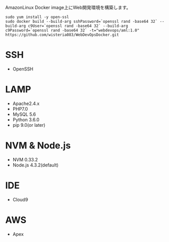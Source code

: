AmazonLinux Docker image上にWeb開発環境を構築します。

```
sudo yum install -y open-ssl
sudo docker build --build-arg sshPassword=`openssl rand -base64 32` --build-arg c9User=`openssl rand -base64 32` --build-arg c9Password=`openssl rand -base64 32` -t="webdevops/aml:1.0" https://github.com/wisteria083/WebDevOpsDocker.git 
```

# SSH
* OpenSSH

# LAMP
* Apache2.4.x
* PHP7.0
* MySQL 5.6 
* Python 3.6.0
* pip 9.0(or later)

# NVM & Node.js
* NVM 0.33.2
* Node.js 4.3.2(default)

# IDE
* Cloud9

# AWS
* Apex
